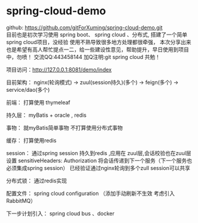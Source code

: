 # spring-cloud-demo
github: https://github.com/gitForXuming/spring-cloud-demo.git </br>
目前也是初次学习使用 spring boot、 spring cloud 、分布式, 搭建了一个简单spring cloud项目，没经验 使用不熟导致很多地方处理都很牵强，
本次分享出来也是希望有高人帮忙提点一二，给一些建设性意见，帮助提升，早日使用到项目中，勿喷！ 交流QQ:443458144 加Q注明:git spring cloud
共勉！

项目访问：http://127.0.0.1:8081/demo/index

目前架构：
nginx(轮询模式) -> zuul(session持久)(多个) -> feign(多个) -> service/dao(多个)

前端：
打算使用 thymeleaf

持久层：
myBatis + oracle , redis

事物：
就myBatis简单事物 不打算使用分布式事物

缓存：
打算使用redis

session：
通过spring session 持久到redis ,应用在 zuul层,会话校验也在zuul层
设置 sensitiveHeaders: Authorization 将会话传递到下一个服务（下一个服务也必须集成spring session）
已经验证通过nginx轮询到多个zull session可以共享

分布式锁：
通过redis实现

配置文件：
spring cloud configuration （添加手动刷新不生效 考虑引入RabbitMQ）

下一步计划引入：
spring cloud bus 、docker



